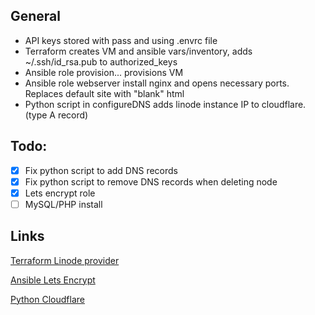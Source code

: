 
## General
* API keys stored with pass and using .envrc file
* Terraform creates VM and ansible vars/inventory, adds ~/.ssh/id_rsa.pub to authorized_keys
* Ansible role provision... provisions VM
* Ansible role webserver install nginx and opens necessary ports. Replaces default site with "blank" html
* Python script in configureDNS adds linode instance IP to cloudflare. (type A record)

## Todo:
- [x] Fix python script to add DNS records
- [x] Fix python script to remove DNS records when deleting node
- [x] Lets encrypt role
- [ ] MySQL/PHP install

## Links
[Terraform Linode provider](https://registry.terraform.io/providers/linode/linode/latest)

[Ansible Lets Encrypt](https://docs.ansible.com/ansible/2.5/modules/letsencrypt_module.html)

[Python Cloudflare](https://github.com/cloudflare/python-cloudflare)
